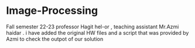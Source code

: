 # Image-Processing
Fall semester 22-23 professor Hagit hel-or , teaching assistant Mr.Azmi haidar .
i have added the original HW files and a script that was provided by Azmi to check the outpot of our solution 
